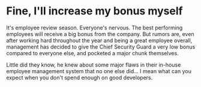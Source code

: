 # Fine, I'll increase my bonus myself

It's employee review season. Everyone's nervous. The best performing employees will receive a big bonus from the company. But rumors are, even after working hard throughout the year and being a great employee overall, management has decided to give the Chief Security Guard a very low bonus compared to everyone else, and pocketed a major chunk themselves.

Little did they know, he knew about some major flaws in their in-house employee management system that no one else did... I mean what can you expect when you don't spend enough on good developers.
